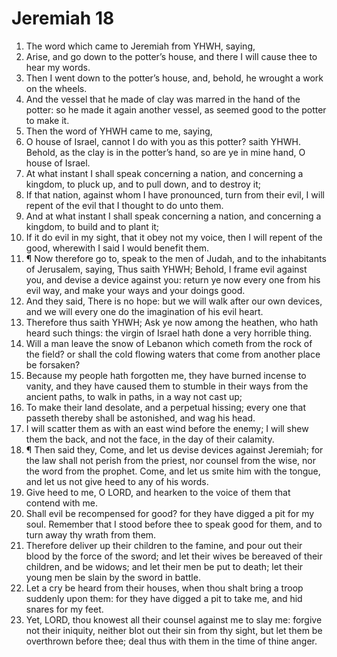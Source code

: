 ﻿# Jeremiah 18
1. The word which came to Jeremiah from YHWH, saying, 
2. Arise, and go down to the potter’s house, and there I will cause thee to hear my words. 
3. Then I went down to the potter’s house, and, behold, he wrought a work on the wheels. 
4. And the vessel that he made of clay was marred in the hand of the potter: so he made it again another vessel, as seemed good to the potter to make it. 
5. Then the word of YHWH came to me, saying, 
6. O house of Israel, cannot I do with you as this potter? saith YHWH. Behold, as the clay is in the potter’s hand, so are ye in mine hand, O house of Israel. 
7. At what instant I shall speak concerning a nation, and concerning a kingdom, to pluck up, and to pull down, and to destroy it; 
8. If that nation, against whom I have pronounced, turn from their evil, I will repent of the evil that I thought to do unto them. 
9. And at what instant I shall speak concerning a nation, and concerning a kingdom, to build and to plant it; 
10. If it do evil in my sight, that it obey not my voice, then I will repent of the good, wherewith I said I would benefit them. 
11. ¶ Now therefore go to, speak to the men of Judah, and to the inhabitants of Jerusalem, saying, Thus saith YHWH; Behold, I frame evil against you, and devise a device against you: return ye now every one from his evil way, and make your ways and your doings good. 
12. And they said, There is no hope: but we will walk after our own devices, and we will every one do the imagination of his evil heart. 
13. Therefore thus saith YHWH; Ask ye now among the heathen, who hath heard such things: the virgin of Israel hath done a very horrible thing. 
14. Will a man leave the snow of Lebanon which cometh from the rock of the field? or shall the cold flowing waters that come from another place be forsaken? 
15. Because my people hath forgotten me, they have burned incense to vanity, and they have caused them to stumble in their ways from the ancient paths, to walk in paths, in a way not cast up; 
16. To make their land desolate, and a perpetual hissing; every one that passeth thereby shall be astonished, and wag his head. 
17. I will scatter them as with an east wind before the enemy; I will shew them the back, and not the face, in the day of their calamity. 
18. ¶ Then said they, Come, and let us devise devices against Jeremiah; for the law shall not perish from the priest, nor counsel from the wise, nor the word from the prophet. Come, and let us smite him with the tongue, and let us not give heed to any of his words. 
19. Give heed to me, O LORD, and hearken to the voice of them that contend with me. 
20. Shall evil be recompensed for good? for they have digged a pit for my soul. Remember that I stood before thee to speak good for them, and to turn away thy wrath from them. 
21. Therefore deliver up their children to the famine, and pour out their blood by the force of the sword; and let their wives be bereaved of their children, and be widows; and let their men be put to death; let their young men be slain by the sword in battle. 
22. Let a cry be heard from their houses, when thou shalt bring a troop suddenly upon them: for they have digged a pit to take me, and hid snares for my feet. 
23. Yet, LORD, thou knowest all their counsel against me to slay me: forgive not their iniquity, neither blot out their sin from thy sight, but let them be overthrown before thee; deal thus with them in the time of thine anger. 
